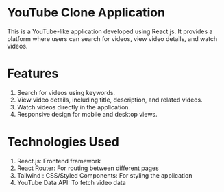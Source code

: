 # YouTube Clone Application
This is a YouTube-like application developed using React.js. It provides a platform where users can search for videos, view video details, and watch videos. 
# Features
1) Search for videos using keywords.
2) View video details, including title, description, and related videos.
3) Watch videos directly in the application.
4) Responsive design for mobile and desktop views.
# Technologies Used
1) React.js: Frontend framework
2) React Router: For routing between different pages
3) Tailwind : CSS/Styled Components: For styling the application 
4) YouTube Data API: To fetch video data
